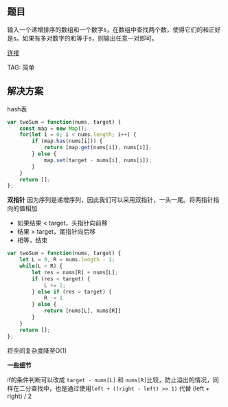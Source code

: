 ## 题目
输入一个递增排序的数组和一个数字s，在数组中查找两个数，使得它们的和正好是s。如果有多对数字的和等于s，则输出任意一对即可。

[连接](https://leetcode-cn.com/problems/he-wei-sde-liang-ge-shu-zi-lcof/)

TAG: 简单

## 解决方案

hash表
```javascript
var twoSum = function(nums, target) {
    const map = new Map();
    for(let i = 0; i < nums.length; i++) {
        if (map.has(nums[i])) {
            return [map.get(nums[i]), nums[i]];
        } else {
            map.set(target - nums[i], nums[i]);
        }
    }
    return [];
};
```

**双指针**
因为序列是递增序列，因此我们可以采用双指针，一头一尾。将两指针指向的值相加
- 如果结果 < target，头指针向前移
- 结果 > target，尾指针向后移
- 相等，结束

```javascript
var twoSum = function(nums, target) {
    let L = 0, R = nums.length - 1;
    while(L < R) {
        let res = nums[R] + nums[L];
        if (res < target) {
            L += 1;
        } else if (res > target) {
            R -= 1
        } else {
            return [nums[L], nums[R]]
        }
    }
    return [];
};
```
将空间复杂度降至O(1)

**一些细节**

if的条件判断可以改成 `target - nums[L]` 和 `nums[R]`比较，防止溢出的情况，同样在二分查找中，也是通过使用`left + ((right - left) >> 1)` 代替 (left + right) / 2
